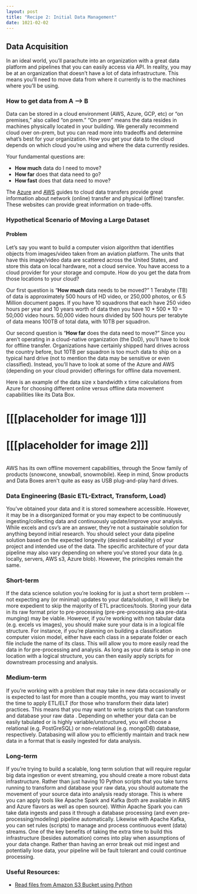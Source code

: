 ```yaml
---
layout: post
title: "Recipe 2: Initial Data Management"
date: 1021-02-02
---
```

## Data Acquisition

In an ideal world, you’ll parachute into an organization with a great data platform and pipelines that you can easily access via API. In reality, you may be at an organization that doesn’t have a lot of data infrastructure. This means you’ll need to move data from where it currently is to the machines where you’ll be using.

### How to get data from A —> B
Data can be stored in a cloud environment (AWS, Azure, GCP, etc) or “on premises,” also called “on prem.” “On prem” means the data resides in machines physically located in your building. We generally recommend cloud over on-prem, but you can read more into tradeoffs and determine what’s best for your organization. How you get your data to the cloud depends on which cloud you’re using and where the data currently resides.


Your fundamental questions are:
- **How much** data do I need to move?
- **How far** does that data need to go?
- **How fast** does that data need to move?

The [Azure](https://docs.microsoft.com/en-us/azure/storage/common/storage-choose-data-transfer-solution) and [AWS](https://docs.microsoft.com/en-us/azure/storage/common/storage-choose-data-transfer-solution) guides to cloud data transfers provide great information about network (online) transfer and physical (offline) transfer. These websites can provide great information on trade-offs.


### Hypothetical Scenario of Moving a Large Dataset

#### Problem
Let’s say you want to build a computer vision algorithm that identifies objects from images/video taken from an aviation platform. The units that have this image/video data are scattered across the United States, and store this data on local hardware, not a cloud service. You have access to a cloud provider for your storage and compute. How do you get the data from those locations to your cloud?


Our first question is “**How much** data needs to be moved?” 1 Terabyte (TB) of data is approximately 500 hours of HD video, or 250,000 photos, or 6.5 Million document pages. If you have 10 squadrons that each have 250 video hours per year and 10 years worth of data then you have 10 * 500 * 10 = 50,000 video hours. 50,000 video hours divided by 500 hours per terabyte of data means 100TB of total data, with 10TB per squadron.

Our second question is “**How far** does the data need to move?” Since you aren’t operating in a cloud-native organization (the DoD), you’ll have to look for offline transfer. Organizations have certainly shipped hard drives across the country before, but 10TB per squadron is too much data to ship on a typical hard drive (not to mention the data may be sensitive or even classified). Instead, you’ll have to look at some of the Azure and AWS (depending on your cloud provider) offerings for offline data movement.

Here is an example of the data size x bandwidth x time calculations from Azure for choosing different online versus offline data movement capabilities like its Data Box.

# [[[placeholder for image 1]]]

# [[[placeholder for image 2]]]


<br/>
AWS has its own offline movement capabilities, through the Snow family of products (snowcone, snowball, snowmobile). Keep in mind, Snow products and Data Boxes aren't quite as easy as USB plug-and-play hard drives.


### Data Engineering (Basic ETL-Extract, Transform, Load)
You’ve obtained your data and it is stored somewhere accessible. However, it may be in a disorganized format or you may expect to be continuously ingesting/collecting data and continuously update/improve your analysis.  While excels and csv’s are an answer, they’re not a sustainable solution for anything beyond initial research.  You should select your data pipeline  solution based on the expected longevity (desired scalability) of your project and intended use of the data. The specific architecture of your data pipeline  may also vary depending on where you’ve stored your data (e.g. locally, servers, AWS s3, Azure blob). However, the principles remain the same.

### Short-term
If the data science solution you’re looking for is just a short term problem --not expecting any (or minimal) updates to your data/solution, it will likely be more expedient to skip the majority of ETL practices/tools. Storing your data in its raw format prior to pre-processing (pre-pre-processing  aka pre-data munging) may be viable. However, if you’re working with non tabular data (e.g. excels vs images), you should make sure your data is in a logical file structure. For instance, if you’re planning on building a classification computer vision model, either have each class in a separate folder or each file include the name of its class. This will allow you to more easily read the data in for pre-processing and analysis. As long as your data is setup in one location with a logical structure, you can then easily apply scripts for downstream processing and analysis.

### Medium-term
If you’re working with a problem that may take in new data occasionally or is expected to last for more than a couple months, you may want to invest the time to apply ETL/ELT  (for those who transform their data later) practices.  This means that you may want to write scripts that can transform and  database your raw data . Depending on whether your data can be easily tabulated or is highly variable/unstructured, you will choose a relational  (e.g. PostGreSQL) or non-relational (e.g. mongoDB)  database, respectively.  Databasing will allow you to efficiently maintain and track new data in a format that is easily ingested for data analysis.

### Long-term
If you’re trying to build a scalable, long term solution that will require regular big data ingestion or event streaming, you should create a more robust data infrastructure. Rather than just having 10 Python scripts that you take turns running to transform and database your raw data, you should automate the movement of your source data into analysis ready storage.  This is where you can apply tools like Apache Spark and Kafka (both are available in AWS and Azure flavors as well as open source). Within Apache Spark you can take data ingests and pass it through a database processing (and even pre-processing/modeling) pipeline automatically. Likewise with Apache Kafka, you can set rules (scripts) to manage and process continuous event (data) streams. One of the key benefits of taking the extra time to build this infrastructure (besides automation) comes into play when assumptions of your data change. Rather than having an error break out mid ingest and potentially lose data,  your pipeline will be fault tolerant and could continue processing.

### Useful Resources:
- [Read files from Amazon S3 Bucket using Python](https://medium.com/@ajeet214/read-files-from-amazon-s3-bucket-using-Python-11c4cacce269 )
